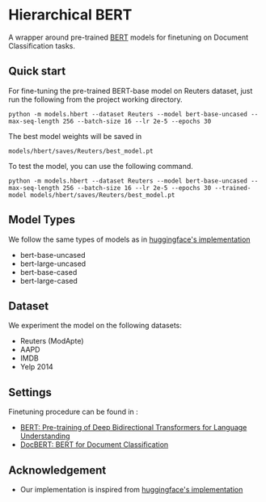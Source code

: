 # Hierarchical BERT

A wrapper around pre-trained [BERT](https://arxiv.org/abs/1810.04805) models for finetuning on Document Classification tasks.

## Quick start

For fine-tuning the pre-trained BERT-base model on Reuters dataset, just run the following from the project working directory.

```
python -m models.hbert --dataset Reuters --model bert-base-uncased --max-seq-length 256 --batch-size 16 --lr 2e-5 --epochs 30
```

The best model weights will be saved in

```
models/hbert/saves/Reuters/best_model.pt
```

To test the model, you can use the following command.

```
python -m models.hbert --dataset Reuters --model bert-base-uncased --max-seq-length 256 --batch-size 16 --lr 2e-5 --epochs 30 --trained-model models/hbert/saves/Reuters/best_model.pt
```

## Model Types 

We follow the same types of models as in [huggingface's implementation](https://github.com/huggingface/pytorch-pretrained-BERT.git)
- bert-base-uncased
- bert-large-uncased
- bert-base-cased
- bert-large-cased

## Dataset

We experiment the model on the following datasets:
- Reuters (ModApte)
- AAPD
- IMDB
- Yelp 2014

## Settings

Finetuning procedure can be found in :
- [BERT: Pre-training of Deep Bidirectional Transformers for Language Understanding](https://arxiv.org/abs/1810.04805)
- [DocBERT: BERT for Document Classification](https://arxiv.org/abs/1904.08398v1)

## Acknowledgement
- Our implementation is inspired from [huggingface's implementation](https://github.com/huggingface/pytorch-pretrained-BERT.git)
